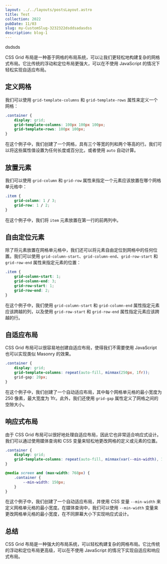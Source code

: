 ```yaml
---
layout: ../../layouts/postsLayout.astro
title: Test
collection: 2022
pubDate: 11/03
slug: my-CustomSlug-3232322dsddsadasdss
description: blog-1
---
```


dsdsds
<!-- # CSS Grid 布局 -->

CSS Grid 布局是一种基于网格的布局系统，可以让我们更轻松地构建复杂的网格式布局。它比传统的浮动和定位布局更强大，可以在不使用 JavaScript 的情况下轻松实现自适应布局。

## 定义网格

我们可以使用 `grid-template-columns` 和 `grid-template-rows` 属性来定义一个网格：

```css
.container {
    display: grid;
    grid-template-columns: 100px 100px 100px;
    grid-template-rows: 100px 100px;
}
```

在这个例子中，我们创建了一个网格，具有三个等宽的列和两个等高的行。我们可以将这些属性值设置为任何长度或百分比，或者使用 `auto` 自动计算。

## 放置元素

我们可以使用 `grid-column` 和 `grid-row` 属性来指定一个元素应该放置在哪个网格单元格中：

```css
.item {
    grid-column: 1 / 3;
    grid-row: 1 / 2;
}
```

在这个例子中，我们将 `item` 元素放置在第一行的前两列中。

## 自由定位元素

除了将元素放置在网格单元格中，我们还可以将元素自由定位到网格中的任何位置。我们可以使用 `grid-column-start`、`grid-column-end`、`grid-row-start` 和 `grid-row-end` 属性来指定元素的位置：

```css
.item {
    grid-column-start: 1;
    grid-column-end: 3;
    grid-row-start: 1;
    grid-row-end: 2;
}
```

在这个例子中，我们使用 `grid-column-start` 和 `grid-column-end` 属性指定元素应该跨越的列，以及使用 `grid-row-start` 和 `grid-row-end` 属性指定元素应该跨越的行。

## 自适应布局

CSS Grid 布局可以很容易地创建自适应布局，使得我们不需要使用 JavaScript 也可以实现类似 Masonry 的效果。

```css
.container {
    display: grid;
    grid-template-columns: repeat(auto-fill, minmax(250px, 1fr));
    grid-gap: 20px;
}
```

在这个例子中，我们创建了一个自动适应布局，其中每个网格单元格的最小宽度为 250 像素，最大宽度为 1fr。此外，我们还使用 `grid-gap` 属性定义了网格之间的空隙大小。

## 响应式布局

由于 CSS Grid 布局可以很好地处理自适应布局，因此它也非常适合响应式设计。我们可以通过使用媒体查询和 CSS 变量来轻松地更改网格的定义或元素的位置。

```css
.container {
    display: grid;
    grid-template-columns: repeat(auto-fill, minmax(var(--min-width), 1fr));
}
```

```css
@media screen and (max-width: 768px) {
    .container {
        --min-width: 150px;
    }
}
```

在这个例子中，我们创建了一个自动适应布局，并使用 CSS 变量 `--min-width` 来定义网格单元格的最小宽度。在媒体查询中，我们可以使用 `--min-width` 变量来更改网格单元格的最小宽度，在不同屏幕大小下实现响应式设计。

## 总结

CSS Grid 布局是一种强大的布局系统，可以轻松构建复杂的网格布局。它比传统的浮动和定位布局更高级，可以在不使用 JavaScript 的情况下实现自适应和响应式布局。